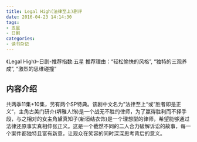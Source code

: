 ```yaml
---
title: Legal High(法律至上)剧评
date: 2016-04-23 14:14:30
tags:
- 五星
- 日剧
categories:
- 读书杂记
---
```

《Legal High》-日剧-推荐指数:五星
推荐理由：“轻松愉快的风格”, “独特的三观养成”, “激烈的思维碰撞”<!--more-->

## 内容介绍
共两季11集+10集，另有两个SP特典。该剧中文名为”法律至上“或”胜者即是正义“，主角古美门研介(堺雅人饰)是一个战无不胜的律师，为了赢得胜利而不择手段，与之相对的女主角黛真知子(新垣结衣饰)是一个理想型的律师，希望能够通过法律还原事实真相伸张正义。这是一个截然不同的二人合力破解诉讼的故事，每一个案件都独特且富有新意，让观众在笑容的同时深深思考背后的意义。